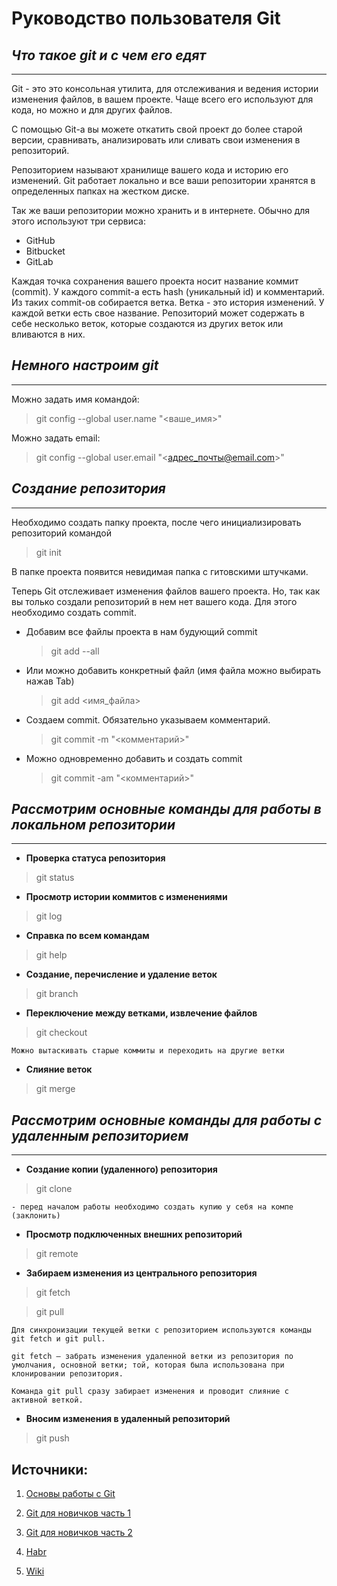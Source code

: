 # __Руководство пользователя Git__
## _Что такое git и с чем его едят_
---
Git - это это консольная утилита, для отслеживания и ведения истории изменения файлов, в вашем проекте. Чаще всего его используют для кода, но можно и для других файлов.

С помощью Git-a вы можете откатить свой проект до более старой версии, сравнивать, анализировать или сливать свои изменения в репозиторий.

Репозиторием называют хранилище вашего кода и историю его изменений. Git работает локально и все ваши репозитории хранятся в определенных папках на жестком диске.

Так же ваши репозитории можно хранить и в интернете. Обычно для этого используют три сервиса:

* GitHub
* Bitbucket
* GitLab

Каждая точка сохранения вашего проекта носит название коммит (commit). У каждого commit-a есть hash (уникальный id) и комментарий. Из таких commit-ов собирается ветка. Ветка - это история изменений. У каждой ветки есть свое название. Репозиторий может содержать в себе несколько веток, которые создаются из других веток или вливаются в них.
## _Немного настроим git_
---
Можно задать имя командой:
> git config --global user.name "<ваше_имя>"

Можно задать email:
> git config --global user.email "<адрес_почты@email.com>"

## _Создание репозитория_
---
Необходимо создать папку проекта, после чего инициализировать репозиторий командой 
> git init

В папке проекта появится невидимая папка с гитовскими штучками.

Теперь Git отслеживает изменения файлов вашего проекта. Но, так как вы только создали репозиторий в нем нет вашего кода. Для этого необходимо создать commit.

* Добавим все файлы проекта в нам будующий commit
    > git add --all
* Или можно добавить конкретный файл (имя файла можно выбирать нажав Tab)
    > git add <имя_файла>
* Создаем commit. Обязательно указываем комментарий.
    > git commit -m "<комментарий>"
* Можно одновременно добавить и создать commit
    > git commit -am "<комментарий>"

## _Рассмотрим основные команды для работы в локальном репозитории_
---
+ __Проверка статуса репозитория__
> git status
+ __Просмотр истории коммитов с изменениями__
> git log
+ __Справка по всем командам__
> git help
+ __Создание, перечисление и удаление веток__
>git branch
+ __Переключение между ветками, извлечение файлов__
>git checkout

    Можно вытаскивать старые коммиты и переходить на другие ветки
+ __Слияние веток__
>git merge

## _Рассмотрим основные команды для работы c удаленным репозиторием_
---
+ __Создание копии (удаленного) репозитория__
> git clone

    - перед началом работы необходимо создать купию у себя на компе (заклонить)

+ __Просмотр подключенных внешних репозиторий__
>git remote
+ __Забираем изменения из центрального репозитория__
>git fetch

>git pull

    Для синхронизации текущей ветки с репозиторием используются команды git fetch и git pull.

    git fetch — забрать изменения удаленной ветки из репозитория по умолчания, основной ветки; той, которая была использована при клонировании репозитория.

    Команда git pull сразу забирает изменения и проводит слияние с активной веткой.
+ __Вносим изменения в удаленный репозиторий__
>git push

## Источники:

1. [Основы работы с Git](https://old.calculate-linux.org/main/ru/git)

2. [Git для новичков часть 1](https://habr.com/ru/articles/541258/)

3. [Git для новичков часть 2](https://habr.com/ru/articles/542616/)

4. [Habr](https://habr.com/ru/companies/ruvds/articles/599929/)

5. [Wiki](https://en.wikipedia.org/wiki/Git)
